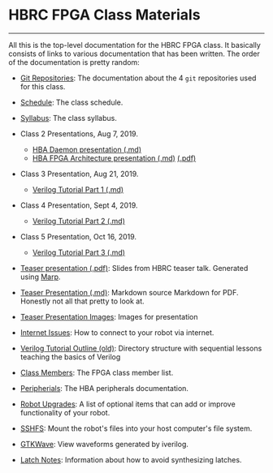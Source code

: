 # HBRC FPGA Class Materials

---

All this is the top-level documentation for the HBRC FPGA class.
It basically consists of links to various documentation that has
been written.  The order of the documentation is pretty random:

* [Git Repositories](repositories.md):
  The documentation about the 4 `git` repositories used for this class.

* [Schedule](schedule.md):
  The class schedule.

* [Syllabus](syllabus.md):
  The class syllabus.

* Class 2 Presentations, Aug 7, 2019.
  * [HBA Daemon presentation (.md)](hbadaemon_talk.md)
  * [HBA FPGA Architecture presentation (.md)](hbafpga_talk.md) [(.pdf)](hbafpga_talk_slides.pdf)

* Class 3 Presentation, Aug 21, 2019.
  * [Verilog Tutorial Part 1 (.md)](verilog_tutorial_part1.md)

* Class 4 Presentation, Sept 4, 2019.
  * [Verilog Tutorial Part 2 (.md)](verilog_tutorial_part2.md)

* Class 5 Presentation, Oct 16, 2019.
  * [Verilog Tutorial Part 3 (.md)](verilog_tutorial_part3.md)

* [Teaser presentation (.pdf)](presentation.pdf):
  Slides from HBRC teaser talk. Generated using [Marp](https://github.com/marp-team/marp).

* [Teaser Presentation (.md)](presentation.md):
  Markdown source Markdown for PDF.  Honestly not all that pretty to look at.

* [Teaser Presentation Images](images):
  Images for presentation

* [Internet Issues](wifi.md):
  How to connect to your robot via internet.

* [Verilog Tutorial Outline (old)](verilog-tutorial/README.md):
  Directory structure with sequential lessons teaching the basics of Verilog

* [Class Members](class_members.md):
  The FPGA class member list.

* [Peripherials](https://github.com/hbrc-fpga-class/peripherals):
  The HBA peripherals documentation.

* [Robot Upgrades](upgrades.md):
A list of optional items that can add or improve functionality of your robot.

* [SSHFS](sshfs.md):
Mount the robot's files into your host computer's file system.

* [GTKWave](gtkwave.md):
View waveforms generated by iverilog.

* [Latch Notes](latches.md):
Information about how to avoid synthesizing latches.



